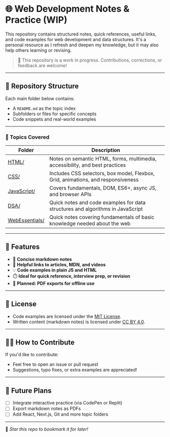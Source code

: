 # 🌐 Web Development Notes & Practice (WIP)

This repository contains structured notes, quick references, useful links, and code examples for web development and data structures. It's a personal resource as I refresh and deepen my knowledge, but it may also help others learning or revising.

> 🚧 This repository is a work in progress. Contributions, corrections, or feedback are welcome!

---

## 📂 Repository Structure

Each main folder below contains:

- A `README.md` as the topic index
- Subfolders or files for specific concepts
- Code snippets and real-world examples

---

### 🔗 Topics Covered

| Folder                                      | Description                                                                      |
| ------------------------------------------- | -------------------------------------------------------------------------------- |
| [HTML/](./HTML/README.md)                   | Notes on semantic HTML, forms, multimedia, accessibility, and best practices     |
| [CSS/](./CSS/README.md)                     | Includes CSS selectors, box model, Flexbox, Grid, animations, and responsiveness |
| [JavaScript/](./JavaScript/README.md)       | Covers fundamentals, DOM, ES6+, async JS, and browser APIs                       |
| [DSA/](./DSA/README.md)                     | Quick notes and code examples for data structures and algorithms in JavaScript   |
| [WebEssentials/](./WebEssentials/README.md) | Quick notes covering fundamentals of basic knowledge needed about the web        |

---

## 🧠 Features

- 📘 **Concise markdown notes**
- 📎 **Helpful links to articles, MDN, and videos**
- 💡 **Code examples in plain JS and HTML**
- ⏱️ **Ideal for quick reference, interview prep, or revision**
- 📄 **Planned: PDF exports for offline use**

---

## 📜 License

- Code examples are licensed under the [MIT License](./LICENSE).
- Written content (markdown notes) is licensed under [CC BY 4.0](https://creativecommons.org/licenses/by/4.0/).

---

## 🙋‍♂️ How to Contribute

If you'd like to contribute:

- Feel free to open an issue or pull request
- Suggestions, typo fixes, or extra examples are appreciated!

---

## 🌱 Future Plans

- [ ] Integrate interactive practice (via CodePen or Replit)
- [ ] Export markdown notes as PDFs
- [ ] Add React, Next.js, Git and more topic folders

---

📌 _Star this repo to bookmark it for later!_
